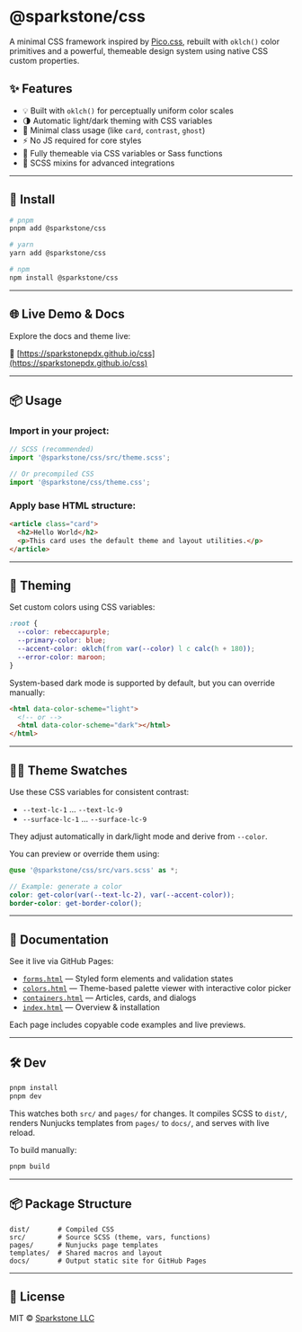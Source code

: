 # @sparkstone/css

A minimal CSS framework inspired by [Pico.css](https://picocss.com), rebuilt with `oklch()` color primitives and a powerful, themeable design system using native CSS custom properties.

## ✨ Features

- 💡 Built with `oklch()` for perceptually uniform color scales
- 🌗 Automatic light/dark theming with CSS variables
- 🧱 Minimal class usage (like `card`, `contrast`, `ghost`)
- ⚡ No JS required for core styles
- 🎨 Fully themeable via CSS variables or Sass functions
- 🧩 SCSS mixins for advanced integrations

---

## 🚀 Install

```bash
# pnpm
pnpm add @sparkstone/css
```

```bash
# yarn
yarn add @sparkstone/css
```

```bash
# npm
npm install @sparkstone/css
```

---

## 🌐 Live Demo & Docs

Explore the docs and theme live:

🔗 [https://sparkstonepdx.github.io/css](https://sparkstonepdx.github.io/css)

---

## 📦 Usage

### Import in your project:

```ts
// SCSS (recommended)
import '@sparkstone/css/src/theme.scss';

// Or precompiled CSS
import '@sparkstone/css/theme.css';
```

### Apply base HTML structure:

```html
<article class="card">
  <h2>Hello World</h2>
  <p>This card uses the default theme and layout utilities.</p>
</article>
```

---

## 🎨 Theming

Set custom colors using CSS variables:

```css
:root {
  --color: rebeccapurple;
  --primary-color: blue;
  --accent-color: oklch(from var(--color) l c calc(h + 180));
  --error-color: maroon;
}
```

System-based dark mode is supported by default, but you can override manually:

```html
<html data-color-scheme="light">
  <!-- or -->
  <html data-color-scheme="dark"></html>
</html>
```

---

## 🧑‍🎨 Theme Swatches

Use these CSS variables for consistent contrast:

- `--text-lc-1` ... `--text-lc-9`
- `--surface-lc-1` ... `--surface-lc-9`

They adjust automatically in dark/light mode and derive from `--color`.

You can preview or override them using:

```scss
@use '@sparkstone/css/src/vars.scss' as *;

// Example: generate a color
color: get-color(var(--text-lc-2), var(--accent-color));
border-color: get-border-color();
```

---

## 🧪 Documentation

See it live via GitHub Pages:

- [`forms.html`](https://sparkstonepdx.github.io/css/forms.html) — Styled form elements and validation states
- [`colors.html`](https://sparkstonepdx.github.io/css/colors.html) — Theme-based palette viewer with interactive color picker
- [`containers.html`](https://sparkstonepdx.github.io/css/containers.html) — Articles, cards, and dialogs
- [`index.html`](https://sparkstonepdx.github.io/css/) — Overview & installation

Each page includes copyable code examples and live previews.

---

## 🛠 Dev

```bash
pnpm install
pnpm dev
```

This watches both `src/` and `pages/` for changes. It compiles SCSS to `dist/`, renders Nunjucks templates from `pages/` to `docs/`, and serves with live reload.

To build manually:

```bash
pnpm build
```

---

## 📦 Package Structure

```text
dist/       # Compiled CSS
src/        # Source SCSS (theme, vars, functions)
pages/      # Nunjucks page templates
templates/  # Shared macros and layout
docs/       # Output static site for GitHub Pages
```

---

## 💬 License

MIT © [Sparkstone LLC](https://sparkstonepdx.com)

```

```
